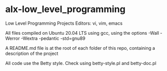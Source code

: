 # alx-low_level_programming
Low Level Programming Projects
Editors: vi, vim, emacs

All files compiled on Ubuntu 20.04 LTS using gcc, using the options -Wall -Werror -Wextra -pedantic -std=gnu89





A README.md file is at the root of each folder of this repo, containing a description of the project





All code use the Betty style. Check using betty-style.pl and betty-doc.pl
